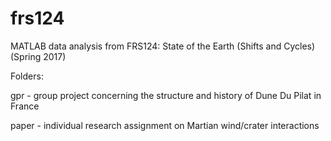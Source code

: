 # frs124
MATLAB data analysis from FRS124: State of the Earth (Shifts and Cycles) (Spring 2017)

Folders:

gpr - group project concerning the structure and history of Dune Du Pilat in France

paper - individual research assignment on Martian wind/crater interactions

